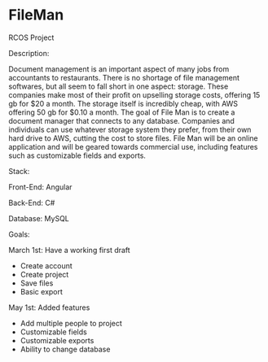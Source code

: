 # FileMan
RCOS Project

Description: 

Document management is an important aspect of many jobs from accountants to restaurants. There is no shortage of file management softwares, but all seem to fall short in one aspect: storage. These companies make most of their profit on upselling storage costs, offering 15 gb for $20 a month. The storage itself is incredibly cheap, with AWS offering 50 gb for $0.10 a month. The goal of File Man is to create a document manager that connects to any database. Companies and individuals can use whatever storage system they prefer, from their own hard drive to AWS, cutting the cost to store files. File Man will be an online application and will be geared towards commercial use, including features such as customizable fields and exports. 

Stack: 

Front-End:  Angular

Back-End: C#

Database: MySQL



Goals: 

March 1st: Have a working first draft
- Create account
- Create project
- Save files
- Basic export 

May 1st: Added features
- Add multiple people to project
- Customizable fields
- Customizable exports
- Ability to change database
